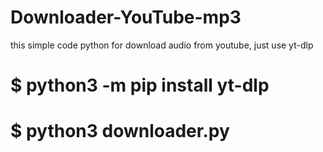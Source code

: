# Downloader-YouTube-mp3
this simple code python for download audio from youtube,  just use yt-dlp 

# $ python3 -m pip install yt-dlp
# $ python3 downloader.py
